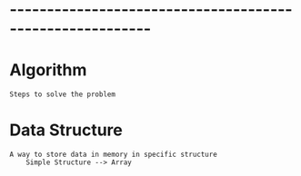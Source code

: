 # ---------------------------------------------------------
# Algorithm
	Steps to solve the problem
# Data Structure
	A way to store data in memory in specific structure
		Simple Structure --> Array


